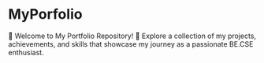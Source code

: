 # MyPorfolio
🌟 Welcome to My Portfolio Repository! 🌟 Explore a collection of my projects, achievements, and skills that showcase my journey as a passionate BE.CSE enthusiast.
